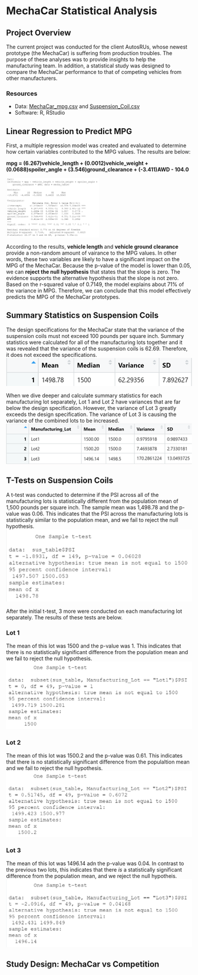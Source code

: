 # MechaCar Statistical Analysis
## Project Overview
The current project was conducted for the client AutosRUs, whose newest prototype (the MechaCar) is suffering from production troubles. The purpose of these analyses was to provide insights to help the manufacturing team. In addition, a statistical study was designed to compare the MechaCar performance to that of competing vehicles from other manufacturers. 

### Resources
- Data: [MechaCar_mpg.csv](Resources/MechaCar_mpg.csv) and [Suspension_Coil.csv](Resources/Suspension_Coil.csv)
- Software: R, RStudio

## Linear Regression to Predict MPG
First, a multiple regression model was created and evaluated to determine how certain variables contributed to the MPG values. The results are below:  

**mpg = (6.267)vehicle_length + (0.0012)vehicle_weight + (0.0688)spoiler_angle + (3.546)ground_clearance + (-3.411)AWD - 104.0**  

<img src="Resources/lm1.png" width="50%" height="50%">

According to the results, **vehicle length** and **vehicle ground clearance** provide a non-random amount of vairance to the MPG values. In other words, these two variables are likely to have a significant impact on the MPG of the MechaCar. Because the p-value of the model is lower than 0.05, we can **reject the null hypothesis** that states that the slope is zero. The evidence supports the alternative hypothesis that the slope is not zero. Based on the r-squared value of 0.7149, the model explains about 71% of the variance in MPG. Therefore, we can conclude that this model effectively predicts the MPG of the MechaCar prototypes.  

## Summary Statistics on Suspension Coils
The design specifications for the MechaCar state that the variance of the suspension coils must not exceed 100 pounds per square inch. Summary statistics were calculated for all of the manufacturing lots together and it was revealed that the variance of the suspension coils is 62.69. Therefore, it does not exceed the specifications.    
![](Resources/total_summary.png)  

When we dive deeper and calculate summary statistics for each manufacturing lot separately, Lot 1 and Lot 2 have variances that are far below the design specification. However, the variance of Lot 3 greatly exceeds the design specification. The variance of Lot 3 is causing the variance of the combined lots to be increased.   
![](Resources/lot_summary.png)  

## T-Tests on Suspension Coils
A t-test was conducted to determine if the PSI across all of the manufacturing lots is statistically different from the population mean of 1,500 pounds per square inch. The sample mean was 1,498.78 and the p-value was 0.06. This indicates that the PSI across the manufacturing lots is statistically similar to the population mean, and we fail to reject the null hypothesis.   
![](Resources/ttest_all.png)  

After the initial t-test, 3 more were conducted on each manufacturing lot separately. The results of these tests are below. 

### Lot 1
The mean of this lot was 1500 and the p-value was 1. This indicates that there is no statistically significant difference from the population mean and we fail to reject the null hypothesis.  
![](Resources/ttest_lot1.png)  

### Lot 2
The mean of this lot was 1500.2 and the p-value was 0.61. This indicates that there is no statistically significant difference from the populaltion mean and we fail to reject the null hypothesis.   
![](Resources/ttest_lot2.png)

### Lot 3
The mean of this lot was 1496.14 adn the p-value was 0.04. In contrast to the previous two lots, this indicates that there *is* a statistically significant difference from the population mean, and we reject the null hypotheis.  
![](Resources/ttest_lot3.png)

## Study Design: MechaCar vs Competition
